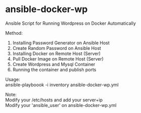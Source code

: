 # ansible-docker-wp
Ansible Script for Running Wordpress on Docker Automatically

Method: <br />
1. Installing Password Generator on Ansible Host
2. Create Random Password on Ansible Host
3. Installing Docker on Remote Host (Server)
4. Pull Docker Image on Remote Host (Server)
5. Create Wordpress and Mysql Container
6. Running the container and publish ports

Usage: <br />
ansible-playboook -i inventory ansible-docker-wp.yml

Note: <br />
Modify your /etc/hosts and add your server+ip <br />
Modify your 'ansible_user' on ansible-docker-wp.yml 
